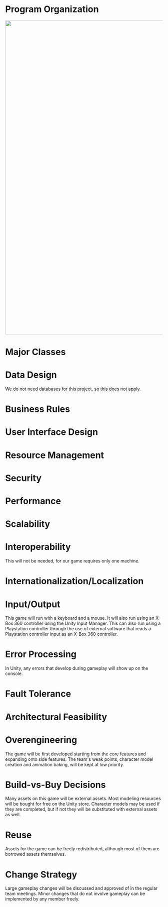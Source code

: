 
# Program Organization

<img src = "/0.jpg" width="1000" >

# Major Classes


# Data Design
We do not need databases for this project, so this does not apply.

# Business Rules

# User Interface Design


# Resource Management

# Security

# Performance

# Scalability

# Interoperability
This will not be needed, for our game requires only one machine.

# Internationalization/Localization

# Input/Output
This game will run with a keyboard and a mouse.
It will also run using an X-Box 360 controller using the Unity Input Manager.
This can also run using a Playstation controller through the use of external software that reads a Playstation controller input as an X-Box 360 controller.

# Error Processing
In Unity, any errors that develop during gameplay will show up on the console.

# Fault Tolerance

# Architectural Feasibility


# Overengineering
The game will be first developed starting from the core features and expanding onto side features. The team's weak points, character model creation and animation baking, will be kept at low priority.

# Build-vs-Buy Decisions
Many assets on this game will be external assets.
Most modeling resources will be bought for free on the Unity store.
Character models may be used if they are completed, but if not they will be substituted with external assets as well.

# Reuse
Assets for the game can be freely redistributed, although most of them are borrowed assets themselves.

# Change Strategy
Large gameplay changes will be discussed and approved of in the regular team meetings. Minor changes that do not involve gameplay can be implemented by any member freely.
